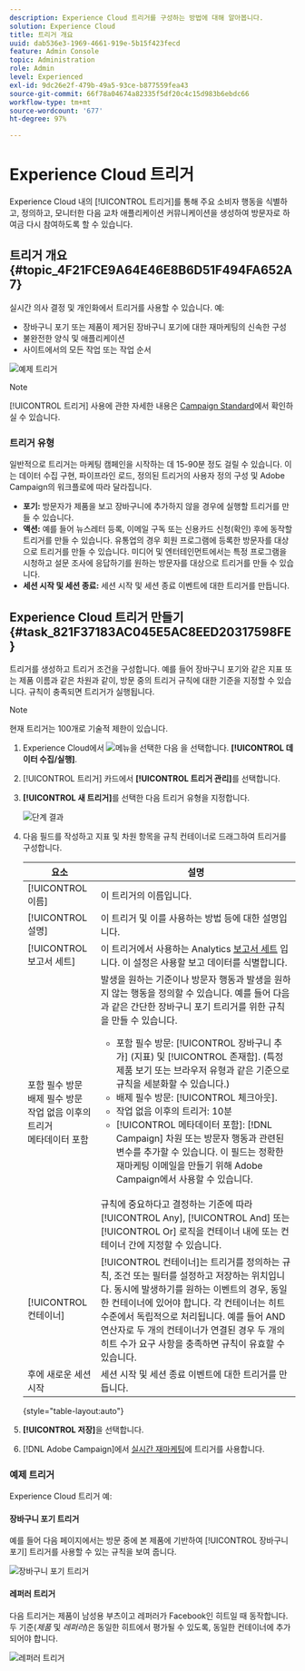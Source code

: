 ```yaml
---
description: Experience Cloud 트리거를 구성하는 방법에 대해 알아봅니다.
solution: Experience Cloud
title: 트리거 개요
uuid: dab536e3-1969-4661-919e-5b15f423fecd
feature: Admin Console
topic: Administration
role: Admin
level: Experienced
exl-id: 9dc26e2f-479b-49a5-93ce-b877559fea43
source-git-commit: 66f78a04674a82335f5df20c4c15d983b6ebdc66
workflow-type: tm+mt
source-wordcount: '677'
ht-degree: 97%

---
```


# Experience Cloud 트리거

Experience Cloud 내의 [!UICONTROL 트리거]를 통해 주요 소비자 행동을 식별하고, 정의하고, 모니터한 다음 교차 애플리케이션 커뮤니케이션을 생성하여 방문자로 하여금 다시 참여하도록 할 수 있습니다.

## 트리거 개요 {#topic_4F21FCE9A64E46E8B6D51F494FA652A7}

실시간 의사 결정 및 개인화에서 트리거를 사용할 수 있습니다. 예:

* 장바구니 포기 또는 제품이 제거된 장바구니 포기에 대한 재마케팅의 신속한 구성
* 불완전한 양식 및 애플리케이션
* 사이트에서의 모든 작업 또는 작업 순서

![예제 트리거](../assets/trigger-abandonment-2.png)

>[!NOTE]
>
>[!UICONTROL 트리거] 사용에 관한 자세한 내용은 [Campaign Standard](https://experienceleague.adobe.com/docs/campaign-standard/using/integrating-with-adobe-cloud/working-with-campaign-and-triggers/using-triggers-in-campaign.html)에서 확인하실 수 있습니다.

### 트리거 유형

일반적으로 트리거는 마케팅 캠페인을 시작하는 데 15-90분 정도 걸릴 수 있습니다. 이는 데이터 수집 구현, 파이프라인 로드, 정의된 트리거의 사용자 정의 구성 및 Adobe Campaign의 워크플로에 따라 달라집니다.

* **포기:** 방문자가 제품을 보고 장바구니에 추가하지 않을 경우에 실행할 트리거를 만들 수 있습니다.
* **액션:** 예를 들어 뉴스레터 등록, 이메일 구독 또는 신용카드 신청(확인) 후에 동작할 트리거를 만들 수 있습니다. 유통업의 경우 회원 프로그램에 등록한 방문자를 대상으로 트리거를 만들 수 있습니다. 미디어 및 엔터테인먼트에서는 특정 프로그램을 시청하고 설문 조사에 응답하기를 원하는 방문자를 대상으로 트리거를 만들 수 있습니다.
* **세션 시작 및 세션 종료:** 세션 시작 및 세션 종료 이벤트에 대한 트리거를 만듭니다.

## Experience Cloud 트리거 만들기 {#task_821F37183AC045E5AC8EED20317598FE}

트리거를 생성하고 트리거 조건을 구성합니다. 예를 들어 장바구니 포기와 같은 지표 또는 제품 이름과 같은 차원과 같이, 방문 중의 트리거 규칙에 대한 기준을 지정할 수 있습니다. 규칙이 충족되면 트리거가 실행됩니다.

>[!NOTE]
>
>현재 트리거는 100개로 기술적 제한이 있습니다.

1. Experience Cloud에서 ![메뉴](../assets/menu-icon.png)을 선택한 다음 을 선택합니다. **[!UICONTROL 데이터 수집/실행]**.
2. [!UICONTROL 트리거] 카드에서 **[!UICONTROL 트리거 관리]**&#x200B;를 선택합니다.
3. **[!UICONTROL 새 트리거]**&#x200B;를 선택한 다음 트리거 유형을 지정합니다.

   ![단계 결과](../assets/add-trigger.png)

4. 다음 필드를 작성하고 지표 및 차원 항목을 규칙 컨테이너로 드래그하여 트리거를 구성합니다.

   | 요소 | 설명 |
   |--- |--- |
   | [!UICONTROL 이름] | 이 트리거의 이름입니다. |
   | [!UICONTROL 설명] | 이 트리거 및 이를 사용하는 방법 등에 대한 설명입니다. |
   | [!UICONTROL 보고서 세트] | 이 트리거에서 사용하는 Analytics [보고서 세트](https://experienceleague.adobe.com/docs/analytics/admin/manage-report-suites/report-suites-admin.html?lang=ko-KR) 입니다. 이 설정은 사용할 보고 데이터를 식별합니다. |
   | 포함 필수 방문<br>배제 필수 방문<br>작업 없음 이후의 트리거<br>메타데이터 포함 | 발생을 원하는 기준이나 방문자 행동과 발생을 원하지 않는 행동을 정의할 수 있습니다. 예를 들어 다음과 같은 간단한 장바구니 포기 트리거를 위한 규칙을 만들 수 있습니다.<ul><li>포함 필수 방문: [!UICONTROL 장바구니 추가] (지표) 및  [!UICONTROL 존재함]. (특정 제품 보기 또는 브라우저 유형과 같은 기준으로 규칙을 세분화할 수 있습니다.)</li><li>배제 필수 방문:  [!UICONTROL 체크아웃].</li><li>작업 없음 이후의 트리거: 10분</li><li>[!UICONTROL 메타데이터 포함]: [!DNL Campaign] 차원 또는 방문자 행동과 관련된 변수를 추가할 수 있습니다. 이 필드는 정확한 재마케팅 이메일을 만들기 위해 Adobe Campaign에서 사용할 수 있습니다.</li></ul><br>규칙에 중요하다고 결정하는 기준에 따라  [!UICONTROL Any],  [!UICONTROL And] 또는  [!UICONTROL Or] 로직을 컨테이너 내에 또는 컨테이너 간에 지정할 수 있습니다. |
   | [!UICONTROL 컨테이너] | [!UICONTROL 컨테이너]는 트리거를 정의하는 규칙, 조건 또는 필터를 설정하고 저장하는 위치입니다. 동시에 발생하기를 원하는 이벤트의 경우, 동일한 컨테이너에 있어야 합니다. 각 컨테이너는 히트 수준에서 독립적으로 처리됩니다. 예를 들어 AND 연산자로 두 개의 컨테이너가 연결된 경우 두 개의 히트 수가 요구 사항을 충족하면 규칙이 유효할 수 있습니다. |
   | 후에 새로운 세션 시작 | 세션 시작 및 세션 종료 이벤트에 대한 트리거를 만듭니다. |

   {style="table-layout:auto"}

5. **[!UICONTROL 저장]**&#x200B;을 선택합니다.
6. [!DNL Adobe Campaign]에서 [실시간 재마케팅](https://experienceleague.adobe.com/docs/campaign-standard/using/integrating-with-adobe-cloud/working-with-campaign-and-triggers/about-adobe-experience-cloud-triggers.html)에 트리거를 사용합니다.

### 예제 트리거

Experience Cloud 트리거 예:

#### 장바구니 포기 트리거

예를 들어 다음 페이지에서는 방문 중에 본 제품에 기반하여 [!UICONTROL 장바구니 포기] 트리거를 사용할 수 있는 규칙을 보여 줍니다.

![장바구니 포기 트리거](../assets/abandonment-trigger.png)

#### 레퍼러 트리거

다음 트리거는 제품이 남성용 부츠이고 레퍼러가 Facebook인 히트일 때 동작합니다. 두 기준(*제품* 및 *레퍼러*)은 동일한 히트에서 평가될 수 있도록, 동일한 컨테이너에 추가되어야 합니다.

![레퍼러 트리거](../assets/fb-boots-promo.png)
